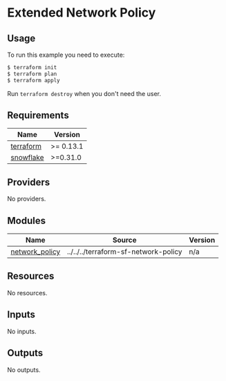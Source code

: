 # Extended Network Policy

## Usage

To run this example you need to execute:

```bash
$ terraform init
$ terraform plan
$ terraform apply
```

 Run `terraform destroy` when you don't need the user.

<!-- BEGINNING OF PRE-COMMIT-TERRAFORM DOCS HOOK -->
## Requirements

| Name | Version |
|------|---------|
| <a name="requirement_terraform"></a> [terraform](#requirement\_terraform) | >= 0.13.1 |
| <a name="requirement_snowflake"></a> [snowflake](#requirement\_snowflake) | >=0.31.0 |

## Providers

No providers.

## Modules

| Name | Source | Version |
|------|--------|---------|
| <a name="module_network_policy"></a> [network\_policy](#module\_network\_policy) | ../../../terraform-sf-network-policy | n/a |

## Resources

No resources.

## Inputs

No inputs.

## Outputs

No outputs.
<!-- END OF PRE-COMMIT-TERRAFORM DOCS HOOK -->
